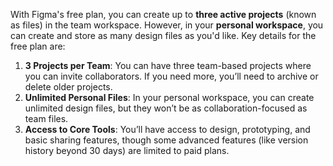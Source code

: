 With Figma's free plan, you can create up to **three active projects** (known as files) in the team workspace. However, in your **personal workspace**, you can create and store as many design files as you'd like. Key details for the free plan are:

1. **3 Projects per Team**: You can have three team-based projects where you can invite collaborators. If you need more, you’ll need to archive or delete older projects.
2. **Unlimited Personal Files**: In your personal workspace, you can create unlimited design files, but they won’t be as collaboration-focused as team files.
3. **Access to Core Tools**: You’ll have access to design, prototyping, and basic sharing features, though some advanced features (like version history beyond 30 days) are limited to paid plans.


